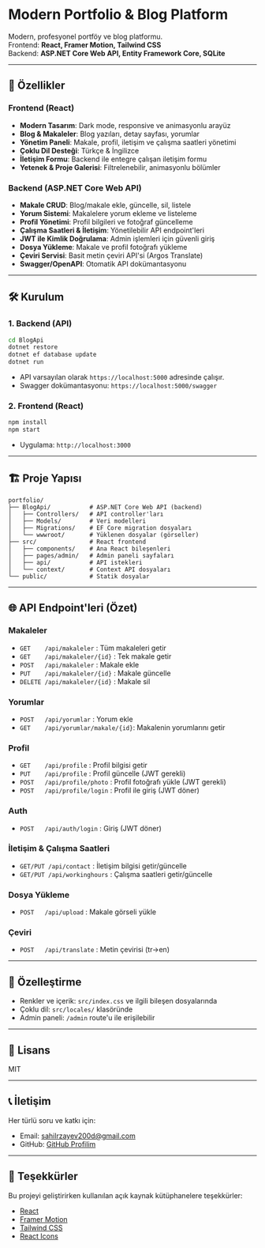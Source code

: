 # Modern Portfolio & Blog Platform

Modern, profesyonel portföy ve blog platformu.  
Frontend: **React, Framer Motion, Tailwind CSS**  
Backend: **ASP.NET Core Web API, Entity Framework Core, SQLite**

---

## 🚀 Özellikler

### Frontend (React)
- **Modern Tasarım**: Dark mode, responsive ve animasyonlu arayüz
- **Blog & Makaleler**: Blog yazıları, detay sayfası, yorumlar
- **Yönetim Paneli**: Makale, profil, iletişim ve çalışma saatleri yönetimi
- **Çoklu Dil Desteği**: Türkçe & İngilizce
- **İletişim Formu**: Backend ile entegre çalışan iletişim formu
- **Yetenek & Proje Galerisi**: Filtrelenebilir, animasyonlu bölümler

### Backend (ASP.NET Core Web API)
- **Makale CRUD**: Blog/makale ekle, güncelle, sil, listele
- **Yorum Sistemi**: Makalelere yorum ekleme ve listeleme
- **Profil Yönetimi**: Profil bilgileri ve fotoğraf güncelleme
- **Çalışma Saatleri & İletişim**: Yönetilebilir API endpoint'leri
- **JWT ile Kimlik Doğrulama**: Admin işlemleri için güvenli giriş
- **Dosya Yükleme**: Makale ve profil fotoğrafı yükleme
- **Çeviri Servisi**: Basit metin çeviri API'si (Argos Translate)
- **Swagger/OpenAPI**: Otomatik API dokümantasyonu

---

## 🛠️ Kurulum

### 1. Backend (API)
```bash
cd BlogApi
dotnet restore
dotnet ef database update
dotnet run
```
- API varsayılan olarak `https://localhost:5000` adresinde çalışır.
- Swagger dokümantasyonu: `https://localhost:5000/swagger`

### 2. Frontend (React)
```bash
npm install
npm start
```
- Uygulama: `http://localhost:3000`

---

## 🏗️ Proje Yapısı

```
portfolio/
├── BlogApi/           # ASP.NET Core Web API (backend)
│   ├── Controllers/   # API controller'ları
│   ├── Models/        # Veri modelleri
│   ├── Migrations/    # EF Core migration dosyaları
│   └── wwwroot/       # Yüklenen dosyalar (görseller)
├── src/               # React frontend
│   ├── components/    # Ana React bileşenleri
│   ├── pages/admin/   # Admin paneli sayfaları
│   ├── api/           # API istekleri
│   └── context/       # Context API dosyaları
└── public/            # Statik dosyalar
```

---

## 🌐 API Endpoint'leri (Özet)

### Makaleler
- `GET    /api/makaleler`           : Tüm makaleleri getir
- `GET    /api/makaleler/{id}`      : Tek makale getir
- `POST   /api/makaleler`           : Makale ekle
- `PUT    /api/makaleler/{id}`      : Makale güncelle
- `DELETE /api/makaleler/{id}`      : Makale sil

### Yorumlar
- `POST   /api/yorumlar`            : Yorum ekle
- `GET    /api/yorumlar/makale/{id}`: Makalenin yorumlarını getir

### Profil
- `GET    /api/profile`             : Profil bilgisi getir
- `PUT    /api/profile`             : Profil güncelle (JWT gerekli)
- `POST   /api/profile/photo`       : Profil fotoğrafı yükle (JWT gerekli)
- `POST   /api/profile/login`       : Profil ile giriş (JWT döner)

### Auth
- `POST   /api/auth/login`          : Giriş (JWT döner)

### İletişim & Çalışma Saatleri
- `GET/PUT /api/contact`            : İletişim bilgisi getir/güncelle
- `GET/PUT /api/workinghours`       : Çalışma saatleri getir/güncelle

### Dosya Yükleme
- `POST   /api/upload`              : Makale görseli yükle

### Çeviri
- `POST   /api/translate`           : Metin çevirisi (tr→en)

---

## 🎨 Özelleştirme

- Renkler ve içerik: `src/index.css` ve ilgili bileşen dosyalarında
- Çoklu dil: `src/locales/` klasöründe
- Admin paneli: `/admin` route'u ile erişilebilir

---

## 📄 Lisans

MIT

---

## 📞 İletişim

Her türlü soru ve katkı için:  
- Email: sahilrzayev200d@gmail.com  
- GitHub: [GitHub Profilim](https://github.com/rzayevsahil)

---

## 🙏 Teşekkürler

Bu projeyi geliştirirken kullanılan açık kaynak kütüphanelere teşekkürler:
- [React](https://reactjs.org/)
- [Framer Motion](https://www.framer.com/motion/)
- [Tailwind CSS](https://tailwindcss.com/)
- [React Icons](https://react-icons.github.io/react-icons/) 